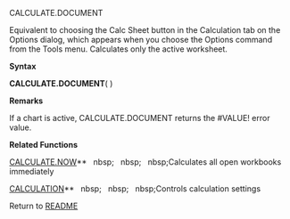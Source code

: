 CALCULATE.DOCUMENT

Equivalent to choosing the Calc Sheet button in the Calculation tab on
the Options dialog, which appears when you choose the Options command
from the Tools menu. Calculates only the active worksheet.

**Syntax**

**CALCULATE.DOCUMENT**( )

**Remarks**

If a chart is active, CALCULATE.DOCUMENT returns the \#VALUE\! error
value.

**Related Functions**

[CALCULATE.NOW](CALCULATE.NOW.md)**&nbsp;&nbsp;&nbsp;nbsp;&nbsp;&nbsp;&nbsp;nbsp;&nbsp;&nbsp;&nbsp;nbsp;Calculates all open workbooks immediately

[CALCULATION](CALCULATION.md)**&nbsp;&nbsp;&nbsp;nbsp;&nbsp;&nbsp;&nbsp;nbsp;&nbsp;&nbsp;&nbsp;nbsp;Controls calculation settings



Return to [README](README.md)

